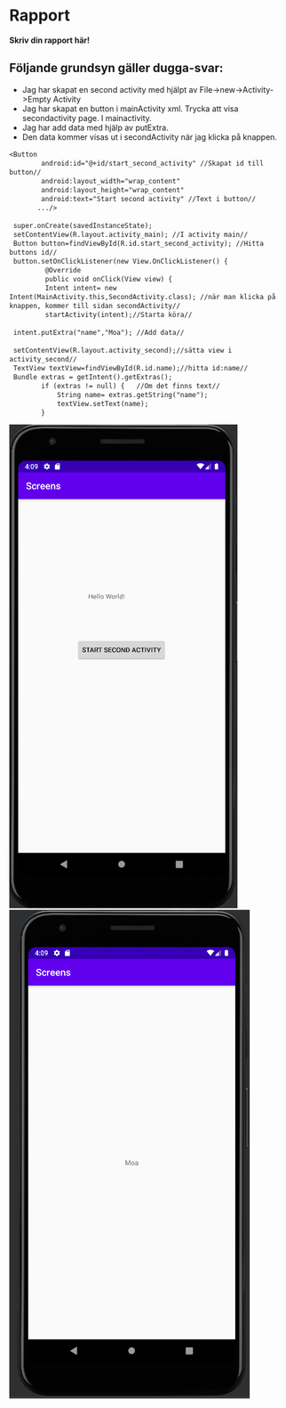 
# Rapport

**Skriv din rapport här!**


## Följande grundsyn gäller dugga-svar:

- Jag har skapat en second activity med hjälpt av File->new->Activity->Empty Activity
- Jag har skapat en button i mainActivity xml. Trycka att visa secondactivity page. I mainactivity.
- Jag har add data med hjälp av putExtra.
- Den data kommer visas ut i secondActivity när jag klicka på knappen.

```
<Button
        android:id="@+id/start_second_activity" //Skapat id till button//
        android:layout_width="wrap_content"
        android:layout_height="wrap_content"
        android:text="Start second activity" //Text i button//
       .../>
        
 super.onCreate(savedInstanceState);
 setContentView(R.layout.activity_main); //I activity main//
 Button button=findViewById(R.id.start_second_activity); //Hitta buttons id//
 button.setOnClickListener(new View.OnClickListener() {
         @Override
         public void onClick(View view) {
         Intent intent= new Intent(MainActivity.this,SecondActivity.class); //när man klicka på knappen, kommer till sidan secondActivity//
         startActivity(intent);//Starta köra//
         
 intent.putExtra("name","Moa"); //Add data//     
 
 setContentView(R.layout.activity_second);//sätta view i activity_second//
 TextView textView=findViewById(R.id.name);//hitta id:name//
 Bundle extras = getIntent().getExtras();
        if (extras != null) {   //Om det finns text//
            String name= extras.getString("name");
            textView.setText(name);
        }         
```


![](screensmy1.png)
![](screensmy2.png)

